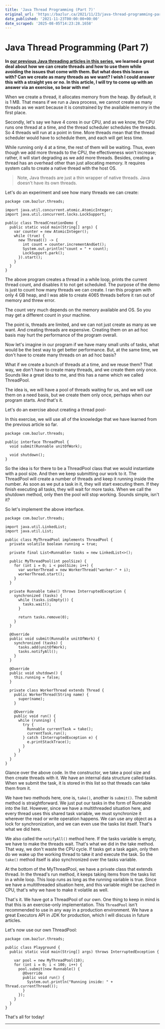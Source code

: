 ```yaml
---
title: 'Java Thread Programming (Part 7)'
original_url: 'https://bazlur.ca/2021/11/23/java-thread-programming-part-7/'
date_published: '2021-11-23T00:00:00+00:00'
date_scraped: '2025-08-05T14:23:28.1658'
---
```


Java Thread Programming (Part 7)
================================

**In [our previous Java threading articles in this series](https://foojay.io/today/author/bazlur-rahman/), we learned a great deal about how we can create threads and how to use them while avoiding the issues that come with them. But what does this leave us with? Can we create as many threads as we want? I wish I could answer this with a straight yes or no. In this article, I will try to come up with an answer via an exercise, so bear with me!**

When we create a thread, it allocates memory from the heap. By default, it is 1 MB. That means if we run a Java process, we cannot create as many threads as we want because it is constrained by the available memory in the first place.

Secondly, let's say we have 4 cores in our CPU, and as we know, the CPU runs one thread at a time, and the thread scheduler schedules the threads. So 4 threads will run at a point in time. More threads mean that the thread scheduler would have to schedule them, and each will get less time.

While running only 4 at a time, the rest of them will be waiting. Thus, even though we add more threads to the CPU, the effectiveness won't increase; rather, it will start degrading as we add more threads. Besides, creating a thread has an overhead other than just allocating memory. It requires system calls to create a native thread with the host OS.
> Note, Java threads are just a thin wrapper of native threads. Java doesn't have its own threads.

Let's do an experiment and see how many threads we can create:

```
package com.bazlur.threads;

import java.util.concurrent.atomic.AtomicInteger;
import java.util.concurrent.locks.LockSupport;

public class ThreadCreationDemo {
  public static void main(String[] args) {
    var counter = new AtomicInteger();
    while (true) {
      new Thread(() -> {
        int count = counter.incrementAndGet();
        System.out.println("count = " + count);
        LockSupport.park();
      }).start();
    }
  }
}
```

The above program creates a thread in a while loop, prints the current thread count, and disables it to not get scheduled. The purpose of the demo is just to count how many threads we can create. I ran this program with only 4 GB heap, and I was able to create 4065 threads before it ran out of memory and threw error.

The count very much depends on the memory available and OS. So you may get a different count in your machine.

The point is, threads are limited, and we can not just create as many as we want. And creating threads are expensive. Creating them on an ad hoc basis may hurt the performance of the program overall.

Now let's imagine in our program if we have many small units of tasks, what would be the best way to get better performance. But, at the same time, we don't have to create many threads on an ad hoc basis?

What if we create a bunch of threads at a time, and we reuse them? That way, we don't have to create many threads, and we create them only once. Sounds like a great idea to me, and this has a name which we called ThreadPool.

The idea is, we will have a pool of threads waiting for us, and we will use them on a need basis, but we create them only once, perhaps when our program starts. And that's it.

Let's do an exercise about creating a thread pool-

In this exercise, we will use all of the knowledge that we have learned from the previous article so far.

```
package com.bazlur.threads;

public interface ThreadPool {
  void submit(Runnable unitOfWork);

  void shutdown();
}
```

So the idea is for there to be a ThreadPool class that we would instantiate with a pool size. And then we keep submitting our work to it. The ThreadPool will create a number of threads and keep it running inside the number. As soon as we put a task in it, they will start executing them. If they finish executing all tasks, they will wait for more tasks. When we call the shutdown method, only then the pool will stop working. Sounds simple, isn't it?

So let's implement the above interface.

```
package com.bazlur.threads;

import java.util.LinkedList;
import java.util.List;

public class MyThreadPool implements ThreadPool {
  private volatile boolean running = true;

  private final List<Runnable> tasks = new LinkedList<>();

  public MyThreadPool(int poolSize) {
    for (int i = 0; i < poolSize; i++) {
      var workerThread = new WorkerThread("worker-" + i);
      workerThread.start();
    }
  }

  private Runnable take() throws InterruptedException {
    synchronized (tasks) {
      while (tasks.isEmpty()) {
        tasks.wait();
      }

      return tasks.remove(0);
    }
  }

  @Override
  public void submit(Runnable unitOfWork) {
    synchronized (tasks) {
      tasks.add(unitOfWork);
      tasks.notifyAll();
    }
  }

  @Override
  public void shutdown() {
    this.running = false;
  }

  private class WorkerThread extends Thread {
    public WorkerThread(String name) {
      super(name);
    }

    @Override
    public void run() {
      while (running) {
        try {
          Runnable currentTask = take();
          currentTask.run();
        } catch (InterruptedException e) {
          e.printStackTrace();
        }
      }
    }
  }
}
```

Glance over the above code. In the constructor, we take a pool size and then create threads with it. We have an internal data structure called tasks. When we submit the task, it is stored in this list so that threads can take them from it.

We have two methods here, one is, `take()`, another is `submit()`. The submit method is straightforward. We just put our tasks in the form of Runnable into the list. However, since we have a multithreaded situation here, and every thread uses this shared task variable, we must synchronize it wherever the read or write operation happens. We can use any object as a lock for synchronization, and we can even use the tasks list itself. That's what we did here.

We also called the `notifyAll()` method here. If the tasks variable is empty, we have to make the threads wait. That's what we did in the take method. That way, we don't waste the CPU cycle. If tasks get a task again, only then do we wake up the working thread to take it and execute the task. So the `take()` method itself is also synchronized over the tasks variable.

At the bottom of the MyThreadPool, we have a private class that extends thread. In the thread's run method, it keeps taking items from the tasks list in a while loop. This loop runs as long as the running variable is true. Since we have a multithreaded situation here, and this variable might be cached in CPU, that's why we have to make it volatile as well.

That's it. We have got a ThreadPool of our own. One thing to keep in mind is that this is an exercise-only implementation. This `ThreadPool` isn't recommended to use in any way in a production environment. We have a great Executors API in JDK for production, which I will discuss in future articles.

Let's now use our own ThreadPool:

```
package com.bazlur.threads;

public class Playground {
  public static void main(String[] args) throws InterruptedException {

    var pool = new MyThreadPool(10);
    for (int i = 0; i < 100; i++) {
      pool.submit(new Runnable() {
        @Override
        public void run() {
          System.out.println("Running inside: " + Thread.currentThread());
        }
      });
    }
  }
}
```

That's all for today!  

*** ** * ** ***

